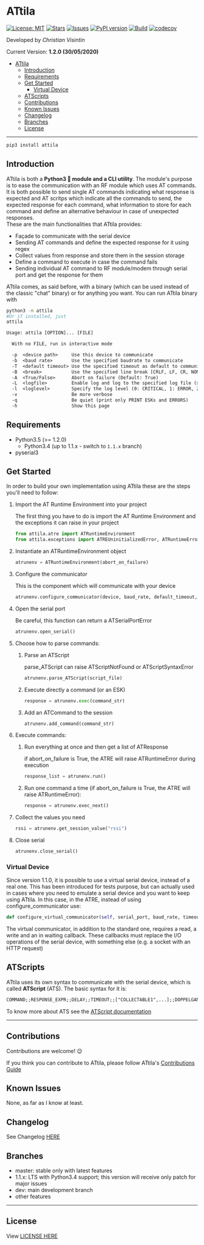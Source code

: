 # ATtila

[![License: MIT](https://img.shields.io/badge/License-MIT-teal.svg)](https://opensource.org/licenses/MIT) [![Stars](https://img.shields.io/github/stars/ChristianVisintin/ATtila.svg)](https://github.com/ChristianVisintin/ATtila) [![Issues](https://img.shields.io/github/issues/ChristianVisintin/ATtila.svg)](https://github.com/ChristianVisintin/ATtila/) [![PyPI version](https://badge.fury.io/py/attila.svg)](https://pypi.org/project/attila/) [![Build](https://api.travis-ci.org/ChristianVisintin/ATtila.svg?branch=master)](https://travis-ci.org/ChristianVisintin/ATtila) [![codecov](https://codecov.io/gh/ChristianVisintin/ATtila/branch/master/graph/badge.svg)](https://codecov.io/gh/ChristianVisintin/ATtila)

Developed by *Christian Visintin*

Current Version: **1.2.0 (30/05/2020)**

- [ATtila](#attila)
  - [Introduction](#introduction)
  - [Requirements](#requirements)
  - [Get Started](#get-started)
    - [Virtual Device](#virtual-device)
  - [ATScripts](#atscripts)
  - [Contributions](#contributions)
  - [Known Issues](#known-issues)
  - [Changelog](#changelog)
  - [Branches](#branches)
  - [License](#license)

---

```sh
pip3 install attila
```

## Introduction

ATtila is both a **Python3 🐍 module and a CLI utility**.
The module's purpose is to ease the communication with an RF module which uses AT commands. It is both possible to send single AT commands indicating what response is expected and AT scritps which indicate all the commands to send, the expected response for each command, what information to store for each command and define an alternative behaviour in case of unexpected responses.  
These are the main functionalities that ATtila provides:

- Façade to communicate with the serial device
- Sending AT commands and define the expected response for it using regex
- Collect values from response and store them in the session storage
- Define a command to execute in case the command fails
- Sending individual AT command to RF module/modem through serial port and get the response for them

ATtila comes, as said before, with a binary (which can be used instead of the classic "chat" binary) or for anything you want.
You can run ATtila binary with

```sh
python3 -m attila
#Or if installed, just
attila
```

```txt
Usage: attila [OPTION]... [FILE]

  With no FILE, run in interactive mode

  -p  <device path>     Use this device to communicate
  -b  <baud rate>       Use the specified baudrate to communicate
  -T  <default timeout> Use the specified timeout as default to communicate
  -B  <break>           Use the specified line break [CRLF, LF, CR, NONE] (Default: CRLF)
  -A  <True/False>      Abort on failure (Default: True)
  -L  <logfile>         Enable log and log to the specified log file (stdout is supported)
  -l  <loglevel>        Specify the log level (0: CRITICAL, 1: ERROR, 2: WARN, 3: INFO, 4: DEBUG) (Default: INFO)
  -v                    Be more verbose
  -q                    Be quiet (print only PRINT ESKs and ERRORS)
  -h                    Show this page
```

## Requirements

- Python3.5 (>= 1.2.0)
  - Python3.4 (up to 1.1.x - switch to ```1.1.x``` branch)
- pyserial3

## Get Started

In order to build your own implementation using ATtila these are the steps you'll need to follow:

1. Import the AT Runtime Environment into your project

    The first thing you have to do is import the AT Runtime Environment and the exceptions it can raise in your project

    ```py
    from attila.atre import ATRuntimeEnvironment
    from attila.exceptions import ATREUninitializedError, ATRuntimeError, ATScriptNotFound, ATScriptSyntaxError, ATSerialPortError
    ```  

2. Instantiate an ATRuntimeEnvironment object

    ```py
    atrunenv = ATRuntimeEnvironment(abort_on_failure)
    ```

3. Configure the communicator

    This is the component which will communicate with your device

    ```py
    atrunenv.configure_communicator(device, baud_rate, default_timeout, line_break)
    ```

4. Open the serial port

    Be careful, this function can return a ATSerialPortError

    ```py
    atrunenv.open_serial()
    ```

5. Choose how to parse commands:

    1. Parse an ATScript

        parse_ATScript can raise ATScriptNotFound or ATScriptSyntaxError

        ```py
        atrunenv.parse_ATScript(script_file)
        ```

    2. Execute directly a command (or an ESK)

        ```py
        response = atrunenv.exec(command_str)
        ```

    3. Add an ATCommand to the session

        ```py
        atrunenv.add_command(command_str)
        ```

6. Execute commands:
    1. Run everything at once and then get a list of ATResponse

        if abort_on_failure is True, the ATRE will raise ATRuntimeError during execution  

        ```py
        response_list = atrunenv.run()
        ```

    2. Run one command a time (if abort_on_failure is True, the ATRE will raise ATRuntimeError):

        ```py
        response = atrunenv.exec_next()
        ```

7. Collect the values you need

    ```py
    rssi = atrunenv.get_session_value("rssi")
    ```

8. Close serial

    ```py
    atrunenv.close_serial()
    ```

### Virtual Device

Since version 1.1.0, it is possible to use a virtual serial device, instead of a real one. This has been introduced for tests purpose, but can actually used in cases where you need to emulate a serial device and you want to keep using ATtila.
In this case, in the ATRE, instead of using configure_communicator use:

```py
def configure_virtual_communicator(self, serial_port, baud_rate, timeout = None, line_break = "\r\n", read_callback = None, write_callback = None, in_waiting_callback = None)
```

The virtual communicator, in addition to the standard one, requires a read, a write and an in waiting callback. These callbacks must replace the I/O operations of the serial device, with something else (e.g. a socket with an HTTP request)

## ATScripts

ATtila uses its own syntax to communicate with the serial device, which is called **ATScript** (ATS).
The basic syntax for it is:

```txt
COMMAND;;RESPONSE_EXPR;;DELAY;;TIMEOUT;;["COLLECTABLE1",...];;DOPPELGANGER;;DOPPELGANGER_RESPONSE
```

To know more about ATS see the [ATScript documentation](./docs/atscript.md)

---

## Contributions

Contributions are welcome! 😉

If you think you can contribute to ATtila, please follow ATtila's [Contributions Guide](CONTRIBUTING.md)

## Known Issues

None, as far as I know at least.

## Changelog

See Changelog [HERE](CHANGELOG.md)

## Branches

- master: stable only with latest features
- 1.1.x: LTS with Python3.4 support; this version will receive only patch for major issues
- dev: main development branch
- other features

---

## License

View [LICENSE HERE](LICENSE)
